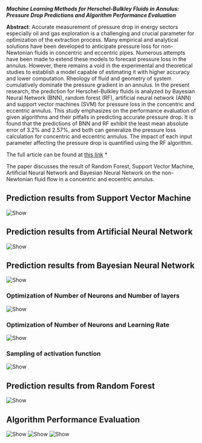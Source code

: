 
 ***Machine Learning Methods for Herschel-Bulkley Fluids in Annulus: Pressure Drop Predictions and Algorithm Performance Evaluation***


**Abstract**: Accurate measurement of pressure drop in energy sectors especially oil and gas exploration is a challenging and crucial parameter for optimization of the extraction process. Many empirical and analytical solutions have been developed to anticipate pressure loss for non-Newtonian fluids in concentric and eccentric pipes. Numerous attempts have been made to extend these models to forecast pressure loss in the annulus. However, there remains a void in the experimental and theoretical studies to establish a model capable of estimating it with higher accuracy and lower computation. Rheology of fluid and geometry of system cumulatively dominate the pressure gradient in an annulus. In the present research, the prediction for Herschel-Bulkley fluids is analyzed by Bayesian Neural Network (BNN), random forest (RF), artificial neural network (ANN) and support vector machines (SVM) for pressure loss in the concentric and eccentric annulus. This study emphasizes on the performance evaluation of given algorithms and their pitfalls in predicting accurate pressure drop. It is found that the predictions of BNN and RF exhibit the least mean absolute error of 3.2% and 2.57%, and both can generalize the pressure loss calculation for concentric and eccentric annulus. The impact of each input parameter affecting the pressure drop is quantified using the RF algorithm.

The full article can be found at  [this link](https://www.mdpi.com/2076-3417/10/7/2588) *

The paper discusses the result of Random Forest, Support Vector Machine, Artificial Neural Network and Bayesian Neural Network on the non-Newtonian fluid flow in a concentric and eccentric annulus. 

## Prediction results from Support Vector Machine
![Show](https://www.mdpi.com/applsci/applsci-10-02588/article_deploy/html/images/applsci-10-02588-g001-550.jpg)

## Prediction results from Artificial Neural Network
![Show](https://www.mdpi.com/applsci/applsci-10-02588/article_deploy/html/images/applsci-10-02588-g002-550.jpg)

## Prediction results from Bayesian Neural Network
![Show](https://www.mdpi.com/applsci/applsci-10-02588/article_deploy/html/images/applsci-10-02588-g006-550.jpg)
  
### Optimization of Number of Neurons and Number of layers 
![Show](https://www.mdpi.com/applsci/applsci-10-02588/article_deploy/html/images/applsci-10-02588-g003-550.jpg)
  
### Optimization of Number of Neurons and Learning Rate
![Show](https://www.mdpi.com/applsci/applsci-10-02588/article_deploy/html/images/applsci-10-02588-g004-550.jpg)
  
### Sampling of activation function
![Show](https://www.mdpi.com/applsci/applsci-10-02588/article_deploy/html/images/applsci-10-02588-g005-550.jpg)
  

## Prediction results from Random Forest
![Show](https://www.mdpi.com/applsci/applsci-10-02588/article_deploy/html/images/applsci-10-02588-g007-550.jpg)

## Algorithm Performance Evaluation
![Show](https://www.mdpi.com/applsci/applsci-10-02588/article_deploy/html/images/applsci-10-02588-g008-550.jpg)
![Show](https://www.mdpi.com/applsci/applsci-10-02588/article_deploy/html/images/applsci-10-02588-g009-550.jpg)
![Show](https://www.mdpi.com/applsci/applsci-10-02588/article_deploy/html/images/applsci-10-02588-g010-550.jpg)

